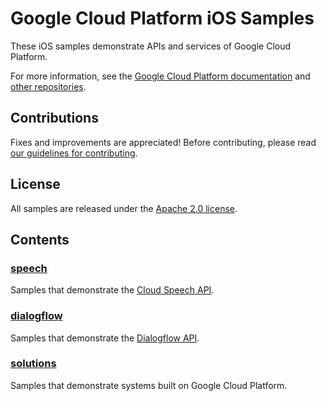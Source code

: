# Google Cloud Platform iOS Samples

These iOS samples demonstrate APIs and services of Google Cloud Platform.

For more information, see the 
[Google Cloud Platform documentation](https://cloud.google.com/docs/)
and [other repositories](https://github.com/GoogleCloudPlatform).

## Contributions

Fixes and improvements are appreciated! 
Before contributing, please read [our guidelines for contributing](CONTRIBUTING.md).

## License

All samples are released under the [Apache 2.0 license](LICENSE).

## Contents

### [speech](speech)

Samples that demonstrate the [Cloud Speech API](https://cloud.google.com/speech/).

### [dialogflow](dialogflow)

Samples that demonstrate the [Dialogflow API](https://cloud.google.com/dialogflow/).

### [solutions](solutions)

Samples that demonstrate systems built on Google Cloud Platform.
